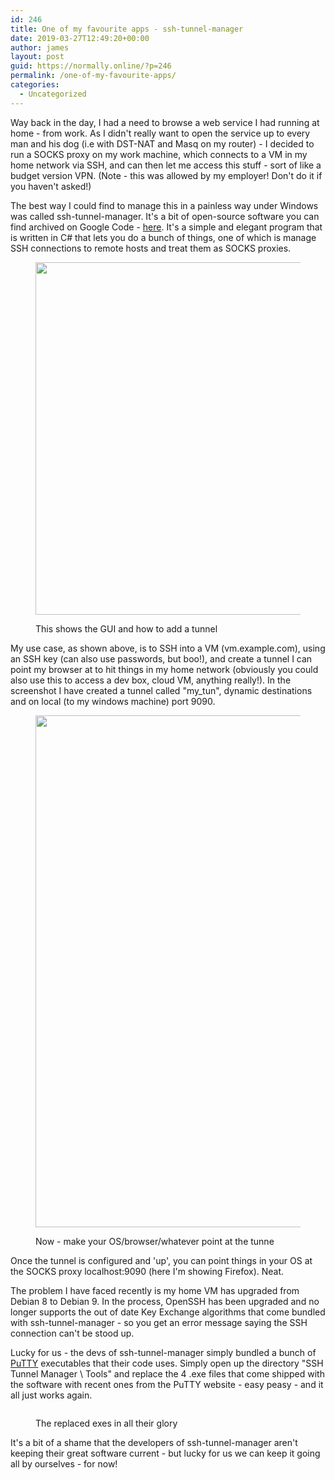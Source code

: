 ```yaml
---
id: 246
title: One of my favourite apps - ssh-tunnel-manager
date: 2019-03-27T12:49:20+00:00
author: james
layout: post
guid: https://normally.online/?p=246
permalink: /one-of-my-favourite-apps/
categories:
  - Uncategorized
---
```

Way back in the day, I had a need to browse a web service I had running at home - from work. As I didn't really want to open the service up to every man and his dog (i.e with DST-NAT and Masq on my router) - I decided to run a SOCKS proxy on my work machine, which connects to a VM in my home network via SSH, and can then let me access this stuff - sort of like a budget version VPN. (Note - this was allowed by my employer! Don't do it if you haven't asked!)

<!--end_excerpt-->

The best way I could find to manage this in a painless way under Windows was called ssh-tunnel-manager. It's a bit of open-source software you can find archived on Google Code - [here](https://code.google.com/archive/p/ssh-tunnel-manager/). It's a simple and elegant program that is written in C# that lets you do a bunch of things, one of which is manage SSH connections to remote hosts and treat them as SOCKS proxies.<figure class="wp-block-image">

<img loading="lazy" width="784" height="564" src="https://i2.wp.com/blog.dical.org/wp-content/uploads/2019/03/image.png?resize=784%2C564&#038;ssl=1" alt="" class="wp-image-247" srcset="https://i2.wp.com/blog.dical.org/wp-content/uploads/2019/03/image.png?w=784&ssl=1 784w, https://i2.wp.com/blog.dical.org/wp-content/uploads/2019/03/image.png?resize=300%2C216&ssl=1 300w, https://i2.wp.com/blog.dical.org/wp-content/uploads/2019/03/image.png?resize=768%2C552&ssl=1 768w" sizes="(max-width: 709px) 85vw, (max-width: 909px) 67vw, (max-width: 984px) 61vw, (max-width: 1362px) 45vw, 600px" data-recalc-dims="1" /> <figcaption>This shows the GUI and how to add a tunnel</figcaption></figure> 

My use case, as shown above, is to SSH into a VM (vm.example.com), using an SSH key (can also use passwords, but boo!), and create a tunnel I can point my browser at to hit things in my home network (obviously you could also use this to access a dev box, cloud VM, anything really!). In the screenshot I have created a tunnel called "my_tun", dynamic destinations and on local (to my windows machine) port 9090.<figure class="wp-block-image">

<img loading="lazy" width="778" height="819" src="https://i1.wp.com/blog.dical.org/wp-content/uploads/2019/03/image-1.png?resize=778%2C819&#038;ssl=1" alt="" class="wp-image-248" srcset="https://i1.wp.com/blog.dical.org/wp-content/uploads/2019/03/image-1.png?w=778&ssl=1 778w, https://i1.wp.com/blog.dical.org/wp-content/uploads/2019/03/image-1.png?resize=285%2C300&ssl=1 285w, https://i1.wp.com/blog.dical.org/wp-content/uploads/2019/03/image-1.png?resize=768%2C808&ssl=1 768w" sizes="(max-width: 709px) 85vw, (max-width: 909px) 67vw, (max-width: 984px) 61vw, (max-width: 1362px) 45vw, 600px" data-recalc-dims="1" /> <figcaption>Now - make your OS/browser/whatever point at the tunne</figcaption></figure> 

Once the tunnel is configured and 'up', you can point things in your OS at the SOCKS proxy localhost:9090 (here I'm showing Firefox). Neat.

The problem I have faced recently is my home VM has upgraded from Debian 8 to Debian 9. In the process, OpenSSH has been upgraded and no longer supports the out of date Key Exchange algorithms that come bundled with ssh-tunnel-manager - so you get an error message saying the SSH connection can't be stood up. 

Lucky for us - the devs of ssh-tunnel-manager simply bundled a bunch of [PuTTY](https://www.chiark.greenend.org.uk/~sgtatham/putty/latest.html) executables that their code uses. Simply open up the directory "SSH Tunnel Manager \ Tools" and replace the 4 .exe files that come shipped with the software with recent ones from the PuTTY website - easy peasy - and it all just works again.<figure class="wp-block-image">

<img src="https://i2.wp.com/blog.dical.org/wp-content/uploads/2019/03/image-2.png?w=840&#038;ssl=1" alt="" class="wp-image-249" data-recalc-dims="1" /> <figcaption>The replaced exes in all their glory</figcaption></figure> 

It's a bit of a shame that the developers of ssh-tunnel-manager aren't keeping their great software current - but lucky for us we can keep it going all by ourselves - for now!